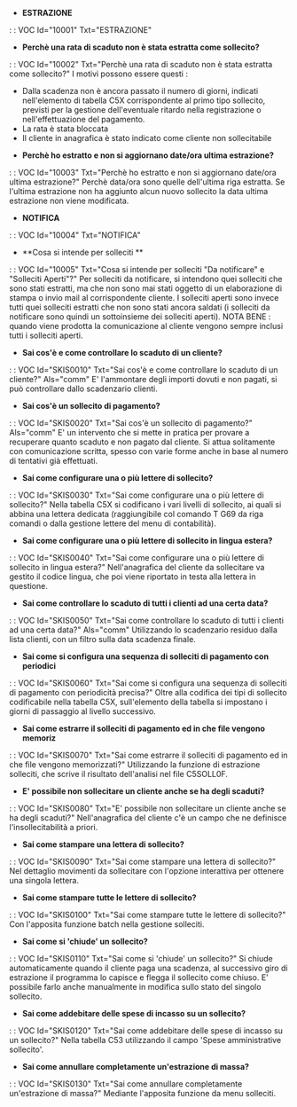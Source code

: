 - **ESTRAZIONE**

 :  : VOC Id="10001" Txt="ESTRAZIONE"

- **Perchè una rata di scaduto non è stata estratta come sollecito?**

 :  : VOC Id="10002" Txt="Perchè una rata di scaduto non è stata estratta come sollecito?"
 I motivi possono essere questi : 
 * Dalla scadenza non è ancora passato il numero di giorni, indicati nell'elemento di tabella C5X corrispondente al primo tipo sollecito, previsti per la gestione dell'eventuale ritardo nella registrazione o nell'effettuazione del pagamento.
 * La rata è stata bloccata
 * Il cliente in anagrafica è stato indicato come cliente non sollecitabile

- **Perchè ho estratto e non si aggiornano date/ora ultima estrazione?**

 :  : VOC Id="10003" Txt="Perchè ho estratto e non si aggiornano date/ora ultima estrazione?"
 Perchè data/ora sono quelle dell'ultima riga estratta. Se l'ultima estrazione non ha aggiunto alcun nuovo sollecito la data ultima estrazione non viene modificata.

- **NOTIFICA**

 :  : VOC Id="10004" Txt="NOTIFICA"

- **Cosa si intende per solleciti **

 :  : VOC Id="10005" Txt="Cosa si intende per solleciti "Da notificare" e "Solleciti Aperti"?"
 Per solleciti da notificare, si intendono quei solleciti che sono stati estratti, ma che non sono mai stati oggetto di un elaborazione di stampa o invio mail al corrispondente cliente. I solleciti aperti sono invece tutti quei solleciti estratti che non sono stati ancora saldati (i solleciti da notificare sono quindi un sottoinsieme dei solleciti aperti). NOTA BENE :  quando viene prodotta la comunicazione al cliente vengono sempre inclusi tutti i solleciti aperti.



- **Sai cos'è e come controllare lo scaduto di un cliente?**

 :  : VOC Id="SKIS0010" Txt="Sai cos'è e come controllare lo scaduto di un cliente?" Als="comm"
E' l'ammontare degli importi dovuti e non pagati, si può controllare dallo scadenzario clienti.
- **Sai cos'è un sollecito di pagamento?**

 :  : VOC Id="SKIS0020" Txt="Sai cos'è un sollecito di pagamento?" Als="comm"
E' un intervento che si mette in pratica per provare a recuperare quanto scaduto e non pagato dal cliente. Si attua solitamente con comunicazione scritta, spesso con varie forme anche in base al numero di tentativi già effettuati.
- **Sai come configurare una o più lettere di sollecito?**

 :  : VOC Id="SKIS0030" Txt="Sai come configurare una o più lettere di sollecito?"
Nella tabella C5X si codificano i vari livelli di sollecito, ai quali si abbina una lettera dedicata (raggiungibile col comando T G69 da riga comandi o dalla gestione lettere del menu di contabilità).
- **Sai come configurare una o più lettere di sollecito in lingua estera?**

 :  : VOC Id="SKIS0040" Txt="Sai come configurare una o più lettere di sollecito in lingua estera?"
Nell'anagrafica del cliente da sollecitare va gestito il codice lingua, che poi viene riportato in testa alla lettera in questione.
- **Sai come controllare lo scaduto di tutti i clienti ad una certa data?**

 :  : VOC Id="SKIS0050" Txt="Sai come controllare lo scaduto di tutti i clienti ad una certa data?" Als="comm"
Utilizzando lo scadenzario residuo dalla lista clienti, con un filtro sulla data scadenza finale.
- **Sai come si configura una sequenza di solleciti di pagamento con periodici**

 :  : VOC Id="SKIS0060" Txt="Sai come si configura una sequenza di solleciti di pagamento con periodicità precisa?"
Oltre alla codifica dei tipi di sollecito codificabile nella tabella C5X, sull'elemento della tabella si impostano i giorni di passaggio al livello successivo.
- **Sai come estrarre il solleciti di pagamento ed in che file vengono memoriz**

 :  : VOC Id="SKIS0070" Txt="Sai come estrarre il solleciti di pagamento ed in che file vengono memorizzati?"
Utilizzando la funzione di estrazione solleciti, che scrive il risultato dell'analisi nel file C5SOLL0F.
- **E' possibile non sollecitare un cliente anche se ha degli scaduti?**

 :  : VOC Id="SKIS0080" Txt="E' possibile non sollecitare un cliente anche se ha degli scaduti?"
Nell'anagrafica del cliente c'è un campo che ne definisce l'insollecitabilità a priori.
- **Sai come stampare una lettera di sollecito?**

 :  : VOC Id="SKIS0090" Txt="Sai come stampare una lettera di sollecito?"
Nel dettaglio movimenti da sollecitare con l'opzione interattiva per ottenere una singola lettera.
- **Sai come stampare tutte le lettere di sollecito?**

 :  : VOC Id="SKIS0100" Txt="Sai come stampare tutte le lettere di sollecito?"
Con l'apposita funzione batch nella gestione solleciti.
- **Sai come si 'chiude' un sollecito?**

 :  : VOC Id="SKIS0110" Txt="Sai come si 'chiude' un sollecito?"
Si chiude automaticamente quando il cliente paga una scadenza, al successivo giro di estrazione il programma lo capisce e flegga il sollecito come chiuso. E' possibile farlo anche manualmente in modifica sullo stato del singolo sollecito.
- **Sai come addebitare delle spese di incasso su un sollecito?**

 :  : VOC Id="SKIS0120" Txt="Sai come addebitare delle spese di incasso su un sollecito?"
Nella tabella C53 utilizzando il campo 'Spese amministrative sollecito'.
- **Sai come annullare completamente un'estrazione di massa?**

 :  : VOC Id="SKIS0130" Txt="Sai come annullare completamente un'estrazione di massa?"
Mediante l'apposita funzione da menu solleciti.
